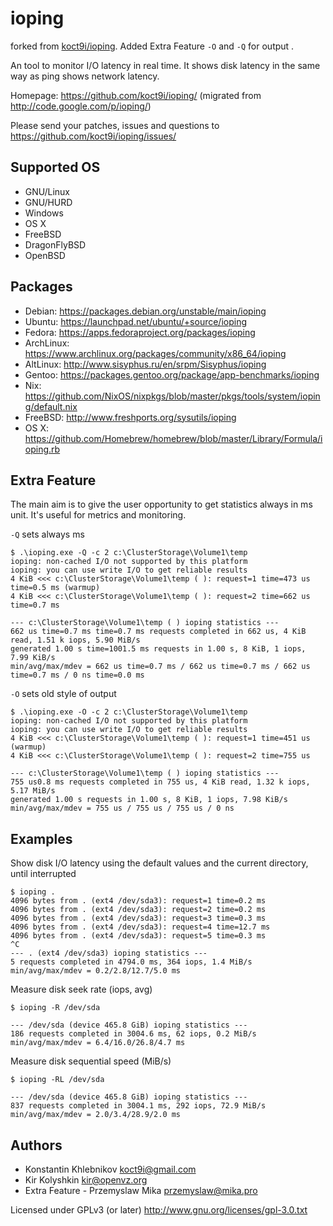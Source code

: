 ioping
======

forked from [koct9i/ioping](https://github.com/koct9i/ioping).
Added Extra Feature `-O` and `-Q` for output .

An tool to monitor I/O latency in real time.
It shows disk latency in the same way as ping shows network latency.

Homepage: https://github.com/koct9i/ioping/
(migrated from http://code.google.com/p/ioping/)

Please send your patches, issues and questions to
https://github.com/koct9i/ioping/issues/

Supported OS
------------

* GNU/Linux
* GNU/HURD
* Windows
* OS X
* FreeBSD
* DragonFlyBSD
* OpenBSD

Packages
--------

* Debian: https://packages.debian.org/unstable/main/ioping
* Ubuntu: https://launchpad.net/ubuntu/+source/ioping
* Fedora: https://apps.fedoraproject.org/packages/ioping
* ArchLinux: https://www.archlinux.org/packages/community/x86_64/ioping
* AltLinux: http://www.sisyphus.ru/en/srpm/Sisyphus/ioping
* Gentoo: https://packages.gentoo.org/package/app-benchmarks/ioping
* Nix: https://github.com/NixOS/nixpkgs/blob/master/pkgs/tools/system/ioping/default.nix
* FreeBSD: http://www.freshports.org/sysutils/ioping
* OS X: https://github.com/Homebrew/homebrew/blob/master/Library/Formula/ioping.rb

Extra Feature
-------------

The main aim is to  give the user opportunity to get statistics always in ms unit.
It's useful for metrics and monitoring.

`-Q` sets always ms
```
$ .\ioping.exe -Q -c 2 c:\ClusterStorage\Volume1\temp
ioping: non-cached I/O not supported by this platform
ioping: you can use write I/O to get reliable results
4 KiB <<< c:\ClusterStorage\Volume1\temp ( ): request=1 time=473 us time=0.5 ms (warmup)
4 KiB <<< c:\ClusterStorage\Volume1\temp ( ): request=2 time=662 us time=0.7 ms

--- c:\ClusterStorage\Volume1\temp ( ) ioping statistics ---
662 us time=0.7 ms time=0.7 ms requests completed in 662 us, 4 KiB read, 1.51 k iops, 5.90 MiB/s
generated 1.00 s time=1001.5 ms requests in 1.00 s, 8 KiB, 1 iops, 7.99 KiB/s
min/avg/max/mdev = 662 us time=0.7 ms / 662 us time=0.7 ms / 662 us time=0.7 ms / 0 ns time=0.0 ms
``` 

`-O` sets old style of output

```
$ .\ioping.exe -O -c 2 c:\ClusterStorage\Volume1\temp
ioping: non-cached I/O not supported by this platform
ioping: you can use write I/O to get reliable results
4 KiB <<< c:\ClusterStorage\Volume1\temp ( ): request=1 time=451 us (warmup)
4 KiB <<< c:\ClusterStorage\Volume1\temp ( ): request=2 time=755 us

--- c:\ClusterStorage\Volume1\temp ( ) ioping statistics ---
755 us0.8 ms requests completed in 755 us, 4 KiB read, 1.32 k iops, 5.17 MiB/s
generated 1.00 s requests in 1.00 s, 8 KiB, 1 iops, 7.98 KiB/s
min/avg/max/mdev = 755 us / 755 us / 755 us / 0 ns
```

Examples
--------

Show disk I/O latency using the default values and the current directory, until interrupted

```
$ ioping .
4096 bytes from . (ext4 /dev/sda3): request=1 time=0.2 ms
4096 bytes from . (ext4 /dev/sda3): request=2 time=0.2 ms
4096 bytes from . (ext4 /dev/sda3): request=3 time=0.3 ms
4096 bytes from . (ext4 /dev/sda3): request=4 time=12.7 ms
4096 bytes from . (ext4 /dev/sda3): request=5 time=0.3 ms
^C
--- . (ext4 /dev/sda3) ioping statistics ---
5 requests completed in 4794.0 ms, 364 iops, 1.4 MiB/s
min/avg/max/mdev = 0.2/2.8/12.7/5.0 ms
```

Measure disk seek rate (iops, avg)

```
$ ioping -R /dev/sda

--- /dev/sda (device 465.8 GiB) ioping statistics ---
186 requests completed in 3004.6 ms, 62 iops, 0.2 MiB/s
min/avg/max/mdev = 6.4/16.0/26.8/4.7 ms
```

Measure disk sequential speed (MiB/s)

```
$ ioping -RL /dev/sda

--- /dev/sda (device 465.8 GiB) ioping statistics ---
837 requests completed in 3004.1 ms, 292 iops, 72.9 MiB/s
min/avg/max/mdev = 2.0/3.4/28.9/2.0 ms
```

Authors
-------

* Konstantin Khlebnikov <koct9i@gmail.com>
* Kir Kolyshkin <kir@openvz.org>
* Extra Feature - Przemyslaw Mika <przemyslaw@mika.pro>

Licensed under GPLv3 (or later) <http://www.gnu.org/licenses/gpl-3.0.txt>
